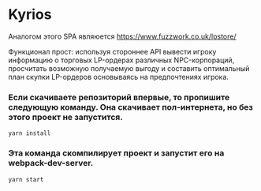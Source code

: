 # Kyrios

Аналогом этого SPA являюется https://www.fuzzwork.co.uk/lpstore/
<p>
Функционал прост: используя стороннее API вывести игроку информацию о торговых LP-ордерах различных NPC-корпораций, просчитать возможную получаемую выгоду и составить оптимальный план скупки LP-ордеров основываясь на предпочтениях игрока. 
</p>

### Если скачиваете репозиторий впервые, то пропишите следующую команду. Она скачивает пол-интернета, но без этого проект не запустится.
```
yarn install
```

### Эта команда скомпилирует проект и запустит его на webpack-dev-server. 
```
yarn start
```
